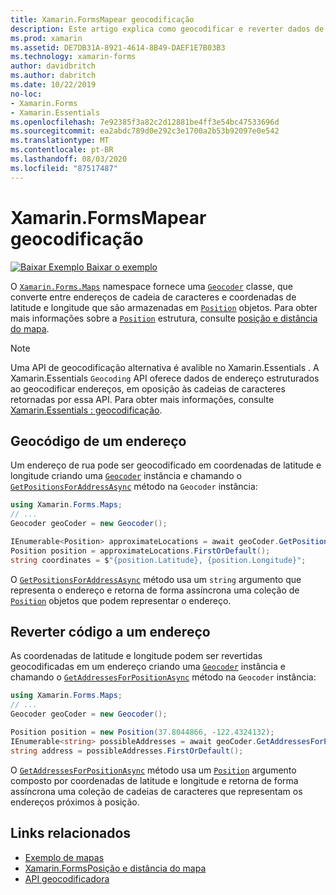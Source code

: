 ```yaml
---
title: Xamarin.FormsMapear geocodificação
description: Este artigo explica como geocodificar e reverter dados de mapa de código, usando o Xamarin.Forms . Mapeia a classe geocodificadora.
ms.prod: xamarin
ms.assetid: DE7DB31A-8921-4614-8B49-DAEF1E7B03B3
ms.technology: xamarin-forms
author: davidbritch
ms.author: dabritch
ms.date: 10/22/2019
no-loc:
- Xamarin.Forms
- Xamarin.Essentials
ms.openlocfilehash: 7e92385f3a82c2d12881be4ff3e54bc47533696d
ms.sourcegitcommit: ea2abdc789d0e292c3e1700a2b53b92097e0e542
ms.translationtype: MT
ms.contentlocale: pt-BR
ms.lasthandoff: 08/03/2020
ms.locfileid: "87517487"
---
```

# <a name="no-locxamarinforms-map-geocoding"></a>Xamarin.FormsMapear geocodificação

[![Baixar Exemplo](~/media/shared/download.png) Baixar o exemplo](https://docs.microsoft.com/samples/xamarin/xamarin-forms-samples/workingwithmaps)

O [`Xamarin.Forms.Maps`](xref:Xamarin.Forms.Maps) namespace fornece uma [`Geocoder`](xref:Xamarin.Forms.Maps.Geocoder) classe, que converte entre endereços de cadeia de caracteres e coordenadas de latitude e longitude que são armazenadas em [`Position`](xref:Xamarin.Forms.Maps.Position) objetos. Para obter mais informações sobre a [`Position`](xref:Xamarin.Forms.Maps.Position) estrutura, consulte [posição e distância do mapa](position-distance.md).

> [!NOTE]
> Uma API de geocodificação alternativa é avalible no Xamarin.Essentials . A Xamarin.Essentials `Geocoding` API oferece dados de endereço estruturados ao geocodificar endereços, em oposição às cadeias de caracteres retornadas por essa API. Para obter mais informações, consulte [ Xamarin.Essentials : geocodificação](~/essentials/geocoding.md).

## <a name="geocode-an-address"></a>Geocódigo de um endereço

Um endereço de rua pode ser geocodificado em coordenadas de latitude e longitude criando uma [`Geocoder`](xref:Xamarin.Forms.Maps.Geocoder) instância e chamando o [`GetPositionsForAddressAsync`](xref:Xamarin.Forms.Maps.Geocoder.GetPositionsForAddressAsync*) método na `Geocoder` instância:

```csharp
using Xamarin.Forms.Maps;
// ...
Geocoder geoCoder = new Geocoder();

IEnumerable<Position> approximateLocations = await geoCoder.GetPositionsForAddressAsync("Pacific Ave, San Francisco, California");
Position position = approximateLocations.FirstOrDefault();
string coordinates = $"{position.Latitude}, {position.Longitude}";
```

O [`GetPositionsForAddressAsync`](xref:Xamarin.Forms.Maps.Geocoder.GetPositionsForAddressAsync*) método usa um `string` argumento que representa o endereço e retorna de forma assíncrona uma coleção de [`Position`](xref:Xamarin.Forms.Maps.Position) objetos que podem representar o endereço.

## <a name="reverse-geocode-an-address"></a>Reverter código a um endereço

As coordenadas de latitude e longitude podem ser revertidas geocodificadas em um endereço criando uma [`Geocoder`](xref:Xamarin.Forms.Maps.Geocoder) instância e chamando o [`GetAddressesForPositionAsync`](xref:Xamarin.Forms.Maps.Geocoder.GetAddressesForPositionAsync*) método na `Geocoder` instância:

```csharp
using Xamarin.Forms.Maps;
// ...
Geocoder geoCoder = new Geocoder();

Position position = new Position(37.8044866, -122.4324132);
IEnumerable<string> possibleAddresses = await geoCoder.GetAddressesForPositionAsync(position);
string address = possibleAddresses.FirstOrDefault();
```

O [`GetAddressesForPositionAsync`](xref:Xamarin.Forms.Maps.Geocoder.GetAddressesForPositionAsync*) método usa um [`Position`](xref:Xamarin.Forms.Maps.Position) argumento composto por coordenadas de latitude e longitude e retorna de forma assíncrona uma coleção de cadeias de caracteres que representam os endereços próximos à posição.

## <a name="related-links"></a>Links relacionados

- [Exemplo de mapas](https://docs.microsoft.com/samples/xamarin/xamarin-forms-samples/workingwithmaps)
- [Xamarin.FormsPosição e distância do mapa](position-distance.md)
- [API geocodificadora](xref:Xamarin.Forms.Maps.Geocoder)
